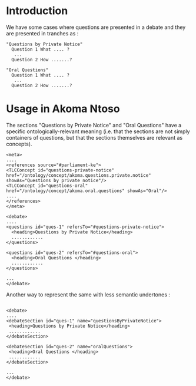 # Introduction #

We have some cases where questions are presented in a debate and they are presented in tranches as :
```
"Questions by Private Notice"
  Question 1 What .... ?
   ...
  Question 2 How .......?

"Oral Questions"
  Question 1 What .... ?
   ...
  Question 2 How .......?
```

# Usage in Akoma Ntoso #

The sections "Questions by Private Notice" and "Oral Questions" have a specific ontologically-relevant meaning (i.e. that the sections are not simply containers of questions, but that the sections themselves are relevant as concepts).

```
<meta>
....
<references source="#parliament-ke">
<TLCConcept id="questions-private-notice" href="/ontology/concept/akoma.questions.private.notice" showAs="Questions by private notice"/>
<TLCConcept id="questions-oral" href="/ontology/concept/akoma.oral.questions" showAs="Oral"/>
....
</references>
</meta>

<debate>
....
<questions id="ques-1" refersTo="#questions-private-notice">
  <heading>Questions by Private Notice</heading>
  ............
</questions>

<questions id="ques-2" refersTo="#questions-oral">
  <heading>Oral Questions </heading>
  ............
</questions>

...
</debate>

```

Another way to represent the same with less semantic undertones :

```

<debate>
....
<debateSection id="ques-1" name="questionsByPrivateNotice">
 <heading>Questions by Private Notice</heading>
 ............
</debateSection>

<debateSection id="ques-2" name="oralQuestions">
 <heading>Oral Questions </heading>
 ............
</debateSection>

...
</debate>
```